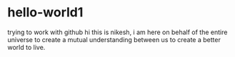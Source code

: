 # hello-world1
trying to work with github
hi this is nikesh, i am here on behalf of the entire universe to create a mutual understanding between us to create a better world to live.
